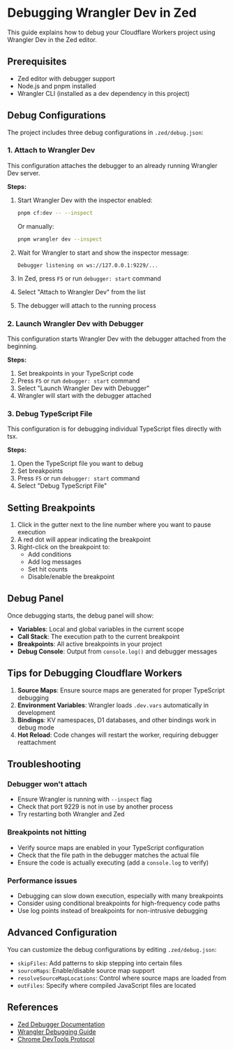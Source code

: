 # Debugging Wrangler Dev in Zed

This guide explains how to debug your Cloudflare Workers project using Wrangler Dev in the Zed editor.

## Prerequisites

- Zed editor with debugger support
- Node.js and pnpm installed
- Wrangler CLI (installed as a dev dependency in this project)

## Debug Configurations

The project includes three debug configurations in `.zed/debug.json`:

### 1. Attach to Wrangler Dev

This configuration attaches the debugger to an already running Wrangler Dev server.

**Steps:**
1. Start Wrangler Dev with the inspector enabled:
   ```bash
   pnpm cf:dev -- --inspect
   ```
   Or manually:
   ```bash
   pnpm wrangler dev --inspect
   ```

2. Wait for Wrangler to start and show the inspector message:
   ```
   Debugger listening on ws://127.0.0.1:9229/...
   ```

3. In Zed, press `F5` or run `debugger: start` command
4. Select "Attach to Wrangler Dev" from the list
5. The debugger will attach to the running process

### 2. Launch Wrangler Dev with Debugger

This configuration starts Wrangler Dev with the debugger attached from the beginning.

**Steps:**
1. Set breakpoints in your TypeScript code
2. Press `F5` or run `debugger: start` command
3. Select "Launch Wrangler Dev with Debugger"
4. Wrangler will start with the debugger attached

### 3. Debug TypeScript File

This configuration is for debugging individual TypeScript files directly with tsx.

**Steps:**
1. Open the TypeScript file you want to debug
2. Set breakpoints
3. Press `F5` or run `debugger: start` command
4. Select "Debug TypeScript File"

## Setting Breakpoints

1. Click in the gutter next to the line number where you want to pause execution
2. A red dot will appear indicating the breakpoint
3. Right-click on the breakpoint to:
   - Add conditions
   - Add log messages
   - Set hit counts
   - Disable/enable the breakpoint

## Debug Panel

Once debugging starts, the debug panel will show:
- **Variables**: Local and global variables in the current scope
- **Call Stack**: The execution path to the current breakpoint
- **Breakpoints**: All active breakpoints in your project
- **Debug Console**: Output from `console.log()` and debugger messages

## Tips for Debugging Cloudflare Workers

1. **Source Maps**: Ensure source maps are generated for proper TypeScript debugging
2. **Environment Variables**: Wrangler loads `.dev.vars` automatically in development
3. **Bindings**: KV namespaces, D1 databases, and other bindings work in debug mode
4. **Hot Reload**: Code changes will restart the worker, requiring debugger reattachment

## Troubleshooting

### Debugger won't attach
- Ensure Wrangler is running with `--inspect` flag
- Check that port 9229 is not in use by another process
- Try restarting both Wrangler and Zed

### Breakpoints not hitting
- Verify source maps are enabled in your TypeScript configuration
- Check that the file path in the debugger matches the actual file
- Ensure the code is actually executing (add a `console.log` to verify)

### Performance issues
- Debugging can slow down execution, especially with many breakpoints
- Consider using conditional breakpoints for high-frequency code paths
- Use log points instead of breakpoints for non-intrusive debugging

## Advanced Configuration

You can customize the debug configurations by editing `.zed/debug.json`:

- `skipFiles`: Add patterns to skip stepping into certain files
- `sourceMaps`: Enable/disable source map support
- `resolveSourceMapLocations`: Control where source maps are loaded from
- `outFiles`: Specify where compiled JavaScript files are located

## References

- [Zed Debugger Documentation](https://zed.dev/docs/debugger)
- [Wrangler Debugging Guide](https://developers.cloudflare.com/workers/observability/debugging-workers/)
- [Chrome DevTools Protocol](https://chromedevtools.github.io/devtools-protocol/)
